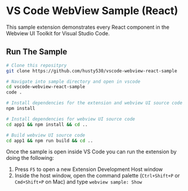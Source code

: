 # VS Code WebView Sample (React)

This sample extension demonstrates every React component in the Webview UI Toolkit for Visual Studio Code.

## Run The Sample

```bash
# Clone this repositpry
git clone https://github.com/husty530/vscode-webview-react-sample

# Navigate into sample directory and open in vscode
cd vscode-webview-react-sample
code .

# Install dependencies for the extension and webview UI source code
npm install

# Install dependencies for webview UI source code
cd app1 && npm install && cd ..

# Build webview UI source code
cd app1 && npm run build && cd ..
```

Once the sample is open inside VS Code you can run the extension by doing the following:

1. Press `F5` to open a new Extension Development Host window
2. Inside the host window, open the command palette (`Ctrl+Shift+P` or `Cmd+Shift+P` on Mac) and type `webview sample: Show`

